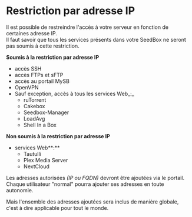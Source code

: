 # Restriction par adresse IP

Il est possible de restreindre l'accès à votre serveur en fonction de certaines adresse IP.  
Il faut savoir que tous les services présents dans votre SeedBox ne seront pas soumis à cette restriction.

**Soumis à la restriction par adresse IP**

* accès SSH
* accès FTPs et sFTP
* accès au portail MySB
* OpenVPN
* Sauf exception, accès à tous les services Web_:_
  * ruTorrent
  * Cakebox
  * Seedbox-Manager
  * LoadAvg
  * Shell In a Box

**Non soumis à la restriction par adresse IP**

* services Web**:**
  * Tautulli
  * Plex Media Server
  * NextCloud

Les adresses autorisées _\(IP ou FQDN\)_ devront être ajoutées via le portail.  
Chaque utilisateur "normal" pourra ajouter ses adresses en toute autonomie.

Mais l'ensemble des adresses ajoutées sera inclus de manière globale, c'est à dire applicable pour tout le monde.

